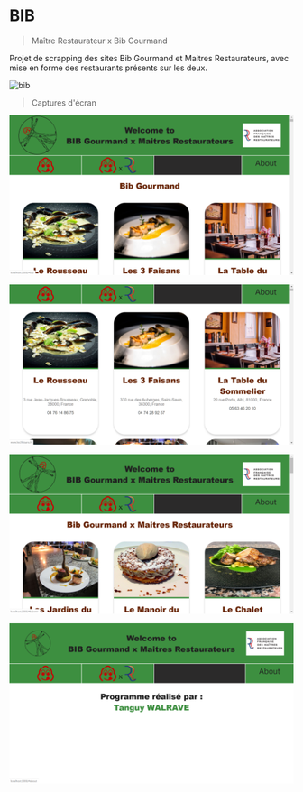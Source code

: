 # BIB

> Maître Restaurateur x Bib Gourmand

Projet de scrapping des sites Bib Gourmand et Maitres Restaurateurs, avec mise en forme des restaurants présents sur les deux.

![bib](./img/BibxMR_gif.gif)

>Captures d'écran

![bib](./img/BibxMR_capture1.png)

![bib](./img/BibxMR_capture2.png)

![bib](./img/BibxMR_capture3.png)

![bib](./img/BibxMR_capture4.png)
